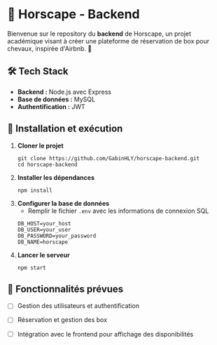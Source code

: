 # 🐴 Horscape - Backend

Bienvenue sur le repository du **backend** de Horscape, un projet académique visant à créer une plateforme de réservation de box pour chevaux, inspirée d'Airbnb. 🚀

## 🛠️ Tech Stack
- **Backend :** Node.js avec Express
- **Base de données :** MySQL
- **Authentification :** JWT


## 🚀 Installation et exécution

1. **Cloner le projet**
   ```
   git clone https://github.com/GabinHLY/horscape-backend.git
   cd horscape-backend
   ```
2. **Installer les dépendances**
   ```
   npm install
   ```
3. **Configurer la base de données**
   - Remplir le fichier `.env` avec les informations de connexion SQL
   ```
   DB_HOST=your_host
   DB_USER=your_user
   DB_PASSWORD=your_password
   DB_NAME=horscape
   ```
4. **Lancer le serveur**
   ```
   npm start
   ```

## 📌 Fonctionnalités prévues
- [ ] Gestion des utilisateurs et authentification
- [ ] Réservation et gestion des box
- [ ] Intégration avec le frontend pour affichage des disponibilités


